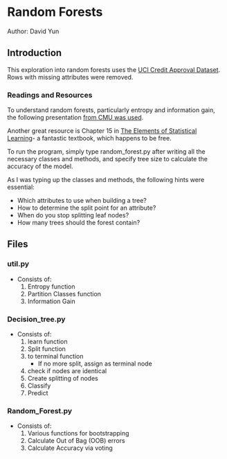 # Random Forests
Author:  David Yun

## Introduction
This exploration into random forests uses the [UCI Credit Approval Dataset](https://archive.ics.uci.edu/ml/datasets/Credit+Approval).
Rows with missing attributes were removed.  

### Readings and Resources
To understand random forests, particularly entropy and information gain,
the following presentation [from CMU was used](http://www.cs.cmu.edu/afs/cs.cmu.edu/academic/class/15381-s06/www/DTs.pdf).  

Another great resource is Chapter 15 in [The Elements of Statistical Learning](https://web.stanford.edu/~hastie/Papers/ESLII.pdf)-
a fantastic textbook, which happens to be free.  

To run the program, simply type random_forest.py after writing all the necessary classes and methods, and specify tree size
to calculate the accuracy of the model.  

As I was typing up the classes and methods, the following hints were essential:  
-  Which attributes to use when building a tree?
-  How to determine the split point for an attribute?  
-  When do you stop splitting leaf nodes?
-  How many trees should the forest contain?

## Files
### util.py
-  Consists of:
    1. Entropy function
    2. Partition Classes function
    3. Information Gain
    
### Decision_tree.py
-  Consists of:
    1.  learn function
    2.  Split function
    3.  to terminal function
        -  If no more split, assign as terminal node
    4.  check if nodes are identical
    5.  Create splitting of nodes
    6.  Classify
    7.  Predict
    
### Random_Forest.py
-  Consists of:
    1.  Various functions for bootstrapping
    2.  Calculate Out of Bag (OOB) errors
    3.  Calculate Accuracy via voting
    
    
    